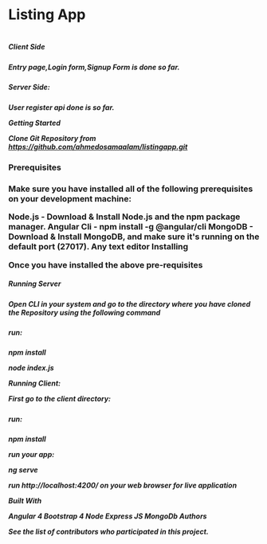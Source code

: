  <h1> Listing App <h1>
 
 <h5>Client Side <h5>

Entry page,Login form,Signup Form is done so far.

<h5>Server Side:<h5>

User register api done is so far.

Getting Started

Clone Git Repository from https://github.com/ahmedosamaalam/listingapp.git

<h3>Prerequisites<h3>

Make sure you have installed all of the following prerequisites on your development machine:

Node.js - Download & Install Node.js and the npm package manager.
Angular Cli - npm install -g @angular/cli
MongoDB - Download & Install MongoDB, and make sure it's running on the default port (27017).
Any text editor
Installing

Once you have installed the above pre-requisites

<h5>Running Server<h5>

Open CLI in your system and go to the directory where you have cloned the Repository using the following command

<h5>run:<h5>

npm install

node index.js

Running Client:

First go to the client directory:

<h5>run:<h5>

npm install

run your app:

ng serve

run http://localhost:4200/ on your web browser for live application

Built With

Angular 4
Bootstrap 4
Node
Express JS
MongoDb
Authors

See the list of contributors who participated in this project.

